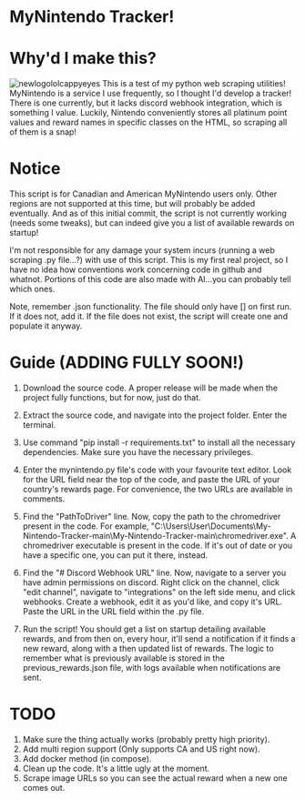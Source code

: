 # MyNintendo Tracker!

# Why'd I make this?
![newlogololcappyeyes](https://github.com/Ryely-Squires/My-Nintendo-Tracker/assets/95175586/a81b75f5-8fe4-4723-a224-a7608577c476)
This is a test of my python web scraping utilities! MyNintendo is a service I use frequently, so I thought I'd develop a tracker! There is one currently,
but it lacks discord webhook integration, which is something I value.
Luckily, Nintendo conveniently stores all platinum point values and reward names in specific classes on the HTML, so scraping all of them is a snap!

# Notice

This script is for Canadian and American MyNintendo users only. Other regions are not supported at this time, but will probably be added eventually. And as of this initial commit, the script is not currently working (needs some tweaks),
but can indeed give you a list of available rewards on startup!

I'm not responsible for any damage your system incurs (running a web scraping .py file...?) with use of this script. This is my first real project, so I have no idea how conventions work concerning code in github and whatnot.
Portions of this code are also made with AI...you can probably tell which ones.  

Note, remember .json functionality. The file should only have [] on first run. If it does not, add it. If the file does not exist, the script will create one and populate it anyway.

# Guide (ADDING FULLY SOON!)
1. Download the source code. A proper release will be made when the project fully functions, but for now, just do that.

2. Extract the source code, and navigate into the project folder. Enter the terminal.

3. Use command "pip install -r requirements.txt" to install all the necessary dependencies. Make sure you have the necessary privileges.

4. Enter the mynintendo.py file's code with your favourite text editor. Look for the URL field near the top of the code, and paste the URL of your country's rewards page. For convenience, the two URLs are available in
comments.

5. Find the "PathToDriver" line. Now, copy the path to the chromedriver present in the code. For example, "C:\Users\User\Documents\My-Nintendo-Tracker-main\My-Nintendo-Tracker-main\chromedriver.exe". A chromedriver executable is present in the code. If it's out of date or you have a specific one, you can put it there, instead.

6. Find the "# Discord Webhook URL" line. Now, navigate to a server you have admin permissions on discord. Right click on the channel,
click "edit channel", navigate to "integrations" on the left side menu, and click webhooks. Create a webhook, edit it as you'd like, and copy it's URL.
Paste the URL in the URL field within the .py file.

7. Run the script! You should get a list on startup detailing available rewards, and from then on, every hour, it'll send a notification if it finds a new reward, along with a then updated list of rewards.
The logic to remember what is previously available is stored in the previous_rewards.json file, with logs available when notifications are sent.

# TODO 

1. Make sure the thing actually works (probably pretty high priority).
2. Add multi region support (Only supports CA and US right now).
3. Add docker method (in compose).
4. Clean up the code. It's a little ugly at the moment.
5. Scrape image URLs so you can see the actual reward when a new one comes out.
